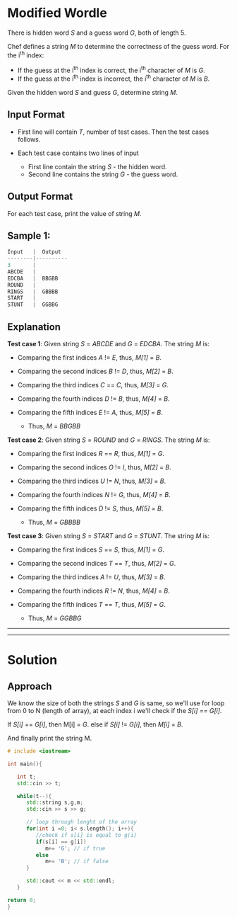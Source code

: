 # Modified Wordle

There is hidden word *S* and a guess word *G*, both of length 5.

Chef defines a string *M* to determine the correctness of the guess word. For the i<sup>th</sup> index:

* If the guess at the i<sup>th</sup> index is correct, the i<sup>th</sup> character of *M* is *G*.
* If the guess at the i<sup>th</sup> index is incorrect, the i<sup>th</sup> character of *M* is *B*.

Given the hidden word *S* and guess *G*, determine string *M*.

## Input Format

* First line will contain *T*, number of test cases. Then the test cases follows.

* Each test case contains two lines of input
    * First line contain the string *S* - the hidden word.
    * Second line contains the string *G* - the guess word.

## Output Format

For each test case, print the value of string *M*.

## Sample 1:

```CPP
Input   |  Output
--------|----------
3       |          
ABCDE   |  
EDCBA   |  BBGBB
ROUND   |   
RINGS   |  GBBBB
START   |  
STUNT   |  GGBBG
```

## Explanation

**Test case 1**: Given string *S* = *ABCDE* and *G* = *EDCBA*. The string *M* is:
* Comparing the first indices *A* != *E*, thus, *M[1]* = *B*.
* Comparing the second indices *B* != *D*, thus, *M[2]* = *B*.
* Comparing the third indices *C* == *C*, thus, *M[3]* = *G*.
* Comparing the fourth indices *D* != *B*, thus, *M[4]* = *B*.
* Comparing the fifth indices *E* != *A*, thus, *M[5]* = *B*.

    * Thus, *M* = *BBGBB*

**Test case 2**: Given string *S* = *ROUND* and *G* = *RINGS*. The string *M* is:
* Comparing the first indices *R* == *R*, thus, *M[1]* = *G*.
* Comparing the second indices *O* != *I*, thus, *M[2]* = *B*.
* Comparing the third indices *U* != *N*, thus, *M[3]* = *B*.
* Comparing the fourth indices *N* != *G*, thus, *M[4]* = *B*.
* Comparing the fifth indices *D* != *S*, thus, *M[5]* = *B*.

    * Thus, *M* = *GBBBB*

**Test case 3**: Given string *S* = *START* and *G* = *STUNT*. The string *M* is:
* Comparing the first indices *S* == *S*, thus, *M[1]* = *G*.
* Comparing the second indices *T* == *T*, thus, *M[2]* = *G*.
* Comparing the third indices *A* != *U*, thus, *M[3]* = *B*.
* Comparing the fourth indices *R* != *N*, thus, *M[4]* = *B*.
* Comparing the fifth indices *T* == *T*, thus, *M[5]* = *G*.

    * Thus, *M* = *GGBBG*

-----------------
-----------------

# Solution

## Approach

We know the size of both the strings *S* and *G* is same, so we'll use for loop from 0 to N (length of array), at each index i we'll check if the *S[i] == G[i]*.

If *S[i]* == *G[i]*, then M[i] = *G*.
else if *S[i]* != *G[i]*, then *M[i]* = *B*.

And finally print the string M.

```cpp
# include <iostream>

int main(){

   int t;
   std::cin >> t;

   while(t--){
      std::string s,g,m;
      std::cin >> s >> g;

      // loop through lenght of the array
      for(int i =0; i< s.length(); i++){
         //check if s[i] is equal to g(i)
         if(s[i] == g[i])
            m+= 'G'; // if true
         else
            m+= 'B'; // if false
      }

      std::cout << m << std::endl;
   }

return 0;
}
```
